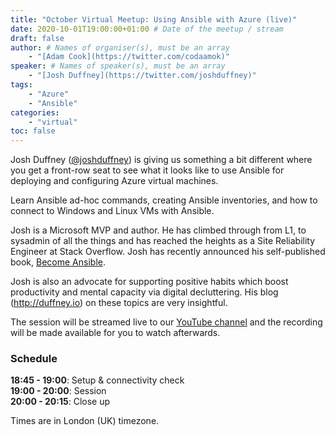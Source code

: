 ```yaml
---
title: "October Virtual Meetup: Using Ansible with Azure (live)"
date: 2020-10-01T19:00:00+01:00 # Date of the meetup / stream
draft: false
author: # Names of organiser(s), must be an array
    - "[Adam Cook](https://twitter.com/codaamok)"
speaker: # Names of speaker(s), must be an array
    - "[Josh Duffney](https://twitter.com/joshduffney)"
tags: 
    - "Azure"
    - "Ansible"
categories: 
    - "virtual"
toc: false
---
```


Josh Duffney ([@joshduffney](https://twitter.com/joshduffney)) is giving us something a bit different where you get a front-row seat to see what it looks like to use Ansible for deploying and configuring Azure virtual machines.

Learn Ansible ad-hoc commands, creating Ansible inventories, and how to connect to Windows and Linux VMs with Ansible.

Josh is a Microsoft MVP and author. He has climbed through from L1, to sysadmin of all the things and has reached the heights as a Site Reliability Engineer at Stack Overflow. Josh has recently announced his self-published book, [Become Ansible](https://becomeansible.com).

Josh is also an advocate for supporting positive habits which boost productivity and mental capacity via digital decluttering. His blog (http://duffney.io) on these topics are very insightful.

The session will be streamed live to our [YouTube channel](https://youtube.com/c/PowerShellSouthampton) and the recording will be made available for you to watch afterwards.

### Schedule

**18:45 - 19:00**: Setup & connectivity check  
**19:00 - 20:00**: Session  
**20:00 - 20:15**: Close up

Times are in London (UK) timezone.
